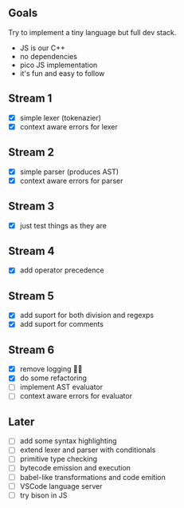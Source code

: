 ## Goals

Try to implement a tiny language but full dev stack.

- JS is our C++
- no dependencies
- pico JS implementation
- it's fun and easy to follow

## Stream 1

- [x] simple lexer (tokenazier)
- [x] context aware errors for lexer

## Stream 2

- [x] simple parser (produces AST)
- [x] context aware errors for parser

## Stream 3

- [x] just test things as they are

## Stream 4

- [x] add operator precedence

## Stream 5

- [x] add suport for both division and regexps
- [x] add suport for comments

## Stream 6

- [x] remove logging 🤦‍♂️
- [x] do some refactoring
- [ ] implement AST evaluator
- [ ] context aware errors for evaluator

## Later

- [ ] add some syntax highlighting
- [ ] extend lexer and parser with conditionals
- [ ] primitive type checking
- [ ] bytecode emission and execution
- [ ] babel-like transformations and code emition
- [ ] VSCode language server
- [ ] try bison in JS

